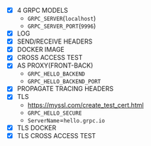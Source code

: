 - [x] 4 GRPC MODELS
  - `GRPC_SERVER`(`localhost`)
  - `GRPC_SERVER_PORT`(`9996`)
- [x] LOG
- [x] SEND/RECEIVE HEADERS
- [x] DOCKER IMAGE
- [x] CROSS ACCESS TEST
- [x] AS PROXY(FRONT-BACK)
  - `GRPC_HELLO_BACKEND`
  - `GRPC_HELLO_BACKEND_PORT`  
- [x] PROPAGATE TRACING HEADERS
- [x] TLS
  - <https://myssl.com/create_test_cert.html>
  - `GRPC_HELLO_SECURE`
  - `ServerName`=`hello.grpc.io`
- [x] TLS DOCKER
- [x] TLS CROSS ACCESS TEST